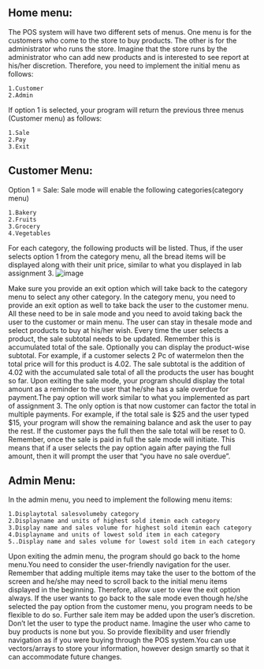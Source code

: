 ## Home menu:

The POS system will have two different sets of menus. One menu is for the customers who come to the store to buy products. The other is for the administrator who runs the store. Imagine that the store runs by the administrator who can add new products and is interested to see report at his/her discretion. Therefore, you need to implement the initial menu as follows:
```
1.Customer
2.Admin
```
If option 1 is selected, your program will return the previous three menus (Customer menu) as follows:
```
1.Sale
2.Pay
3.Exit
```
## Customer Menu:
Option 1 = Sale: Sale mode will enable the following categories(category menu)
```
1.Bakery
2.Fruits
3.Grocery
4.Vegetables
```
For each category, the following products will be listed. Thus, if the user selects option 1 from the category menu, all the bread items will be displayed along with their unit price, similar to what you displayed in lab assignment 3.
![image](https://user-images.githubusercontent.com/5628399/110260744-0f530e00-7f73-11eb-9b30-2bc0e3fc7154.png)

Make sure you provide an exit option which will take back to the category menu to select any other category. In the category menu, you need to provide an exit option as well to take back the user to the customer menu. All these need to be in sale mode and you need to avoid taking back the user to the customer or main menu. The user can stay in thesale mode and select products to buy at his/her wish. Every time the user selects a product, the sale subtotal needs to be updated. Remember this is accumulated total of the sale. Optionally you can display the product-wise subtotal. For example, if a customer selects 2 Pc of watermelon then the total price will for this product is 4.02. The sale subtotal is the addition of 4.02 with the accumulated sale total of all the products the user has bought so 
far. Upon exiting the sale mode, your program should display the total amount as a reminder to the user that he/she has a sale overdue for payment.The pay option will work similar to what you implemented as part of assignment 3. The only option is that now customer can factor the total in multiple payments. For example, if the total sale is $25 and the user typed $15, your program will show the remaining balance and ask the user to pay the rest. If the customer pays the full then the sale total will be reset to 0. Remember, once the sale is paid in full the sale mode will initiate. This means that if a user selects the pay option again after paying the full amount, then it will prompt the user that “you have no sale overdue”.

## Admin Menu:

In the admin menu, you need to implement the following menu items:
```
1.Displaytotal salesvolumeby category
2.Displayname and units of highest sold itemin each category
3.Display name and sales volume for highest sold itemin each category
4.Displayname and units of lowest sold item in each category
5..Display name and sales volume for lowest sold item in each category
```
Upon exiting the admin menu, the program should go back to the home menu.You need to consider the user-friendly navigation for the user. Remember that adding multiple items may take the user to the bottom of the screen and he/she may need to scroll back to the initial menu items displayed in the beginning. Therefore, allow user to view the exit option always. If the user wants to go back to the sale mode even though he/she selected the pay option from the customer menu, you program needs to be flexible to do so. Further sale item may be added upon the user’s discretion. Don’t let the user to type the product name. Imagine the user who came to buy products is none but you. So provide flexibility and user friendly navigation as if you were buying through the POS system.You can use vectors/arrays to store your information, however design smartly so that it can accommodate future changes.

